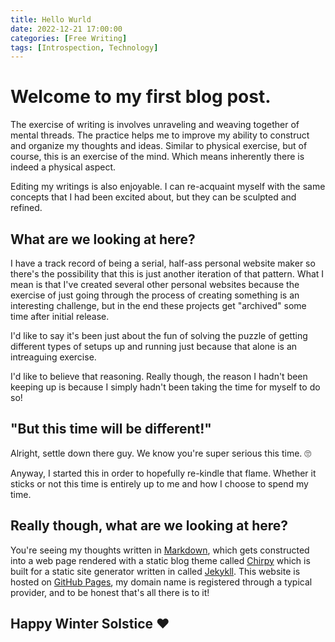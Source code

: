 ```yaml
---
title: Hello Wurld
date: 2022-12-21 17:00:00
categories: [Free Writing]
tags: [Introspection, Technology]
---
```


# Welcome to my first blog post. 

The exercise of writing is involves unraveling and weaving together of mental threads. The practice helps me to improve my ability to construct and organize my thoughts and ideas. Similar to physical exercise, but of course, this is an exercise of the mind. Which means inherently there is indeed a physical aspect.

Editing my writings is also enjoyable. I can re-acquaint myself with the same concepts that I had been excited about, but they can be sculpted and refined.

## What are we looking at here?

I have a track record of being a serial, half-ass personal website maker so there's the possibility that this is just another iteration of that pattern. What I mean is that I've created several other personal websites because the exercise of just going through the process of creating something is an interesting challenge, but in the end these projects get "archived" some time after initial release. 

I'd like to say it's been just about the fun of solving the puzzle of getting different types of setups up and running just because that alone is an intreaguing exercise.

I'd like to believe that reasoning. Really though, the reason I hadn't been keeping up is because I simply hadn't been taking the time for myself to do so!

## "But this time will be different!"

Alright, settle down there guy. We know you're super serious this time. 🙄

Anyway, I started this in order to hopefully re-kindle that flame. Whether it sticks or not this time is entirely up to me and how I choose to spend my time.

## Really though, what are we looking at here?
You're seeing my thoughts written in [Markdown](https://www.markdownguide.org/), which gets constructed into a web page rendered with a static blog theme called [Chirpy](https://github.com/cotes2020/jekyll-theme-chirpy) which is built for a static site generator written in called [Jekykll](https://jekyllrb.com/). This website is hosted on [GitHub Pages](https://pages.github.com/), my domain name is registered through a typical provider, and to be honest that's all there is to it!

## Happy Winter Solstice ❤️